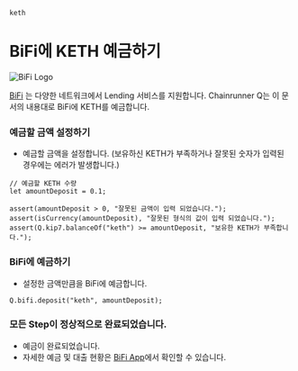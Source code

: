 ```meta-Currency
keth
```

# BiFi에 KETH 예금하기

![BiFi Logo](https://s3.ap-northeast-2.amazonaws.com/thebifrost.io/home/bifi/bifi_logo.svg)

[BiFi](https://bifi.finance/) 는 다양한 네트워크에서 Lending 서비스를 지원합니다.
Chainrunner Q는 이 문서의 내용대로 BiFi에 KETH를 예금합니다.

### 예금할 금액 설정하기

- 예금할 금액을 설정합니다. (보유하신 KETH가 부족하거나 잘못된 숫자가 입력된 경우에는 에러가 발생합니다.)

```input KETH
// 예금할 KETH 수량
let amountDeposit = 0.1;
```

```input-Verify
assert(amountDeposit > 0, "잘못된 금액이 입력 되었습니다.");
assert(isCurrency(amountDeposit), "잘못된 형식의 값이 입력 되었습니다.");
assert(Q.kip7.balanceOf("keth") >= amountDeposit, "보유한 KETH가 부족합니다.");
```

### BiFi에 예금하기

- 설정한 금액만큼을 BiFi에 예금합니다.
```taster
Q.bifi.deposit("keth", amountDeposit);
```

### 모든 Step이 정상적으로 완료되었습니다.

- 예금이 완료되었습니다.
- 자세한 예금 및 대출 현황은 [BiFi App](https://app.bifi.finance/)에서 확인할 수 있습니다.
